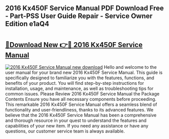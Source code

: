 ## 2016 Kx450F Service Manual PDF Download Free - Part-PSS User Guide Repair - Service Owner Edition e1aQ4

# <h2><a href="http://bc36953.oget.top/?id=2016+Kx450F+Service+Manual">🔗Download New 👉🔴 2016 Kx450F Service Manual</a></h2>

[![2016 Kx450F Service Manual new download](https://i.imgur.com/5g1atiW.png)](http://bc36953.oget.top/?id=2016+Kx450F+Service+Manual)
Hello and welcome to the user manual for your brand new 2016 Kx450F Service Manual. This guide is specifically designed to familiarize you with the features, functions, and benefits of your product. You will find step-by-step instructions for installation, usage, and maintenance, as well as troubleshooting tips for common issues. Please Review 2016 Kx450F Service Manual the Package Contents Ensure you have all necessary components before proceeding. This remarkable 2016 Kx450F Service Manual offers a seamless blend of functionality and user-friendliness, thanks to its advanced features. We believe that the 2016 Kx450F Service Manual has been a comprehensive and thorough resource in your quest to understand the features and capabilities of your new item. If you need any assistance or have any questions, our customer service team is always available.
